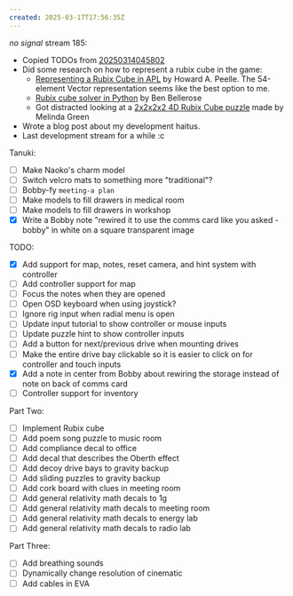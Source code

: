 ```yaml
---
created: 2025-03-17T17:56:35Z
---
```


_no signal_ stream 185:
- Copied TODOs from [20250314045802](20250314045802.md)
- Did some research on how to represent a rubix cube in the game:
	- [Representing a Rubix Cube in APL](https://dl.acm.org/doi/10.1145/384283.801107) by Howard A. Peelle. The 54-element Vector representation seems like the best option to me.
	- [Rubix cube solver in Python](https://towardsdatascience.com/rubiks-cube-solver-96fa6c56fbe4/) by Ben Bellerose
	- Got distracted looking at a [2x2x2x2 4D Rubix Cube puzzle](https://superliminal.com/cube/2x2x2x2/) made by Melinda Green
- Wrote a blog post about my development haitus.
- Last development stream for a while :c

Tanuki:
- [ ] Make Naoko's charm model
- [ ] Switch velcro mats to something more "traditional"?
- [ ] Bobby-fy `meeting-a plan`
- [ ] Make models to fill drawers in medical room
- [ ] Make models to fill drawers in workshop
- [x] Write a Bobby note "rewired it to use the comms card like you asked -bobby" in white on a square transparent image

TODO:
- [x] Add support for map, notes, reset camera, and hint system with controller
- [ ] Add controller support for map
- [ ] Focus the notes when they are opened
- [ ] Open OSD keyboard when using joystick?
- [ ] Ignore rig input when radial menu is open
- [ ] Update input tutorial to show controller or mouse inputs
- [ ] Update puzzle hint to show controller inputs
- [ ] Add a button for next/previous drive when mounting drives
- [ ] Make the entire drive bay clickable so it is easier to click on for controller and touch inputs
- [x] Add a note in center from Bobby about rewiring the storage instead of note on back of comms card
- [ ] Controller support for inventory

Part Two:
- [ ] Implement Rubix cube
- [ ] Add poem song puzzle to music room
- [ ] Add compliance decal to office
- [ ] Add decal that describes the Oberth effect
- [ ] Add decoy drive bays to gravity backup
- [ ] Add sliding puzzles to gravity backup
- [ ] Add cork board with clues in meeting room
- [ ] Add general relativity math decals to 1g
- [ ] Add general relativity math decals to meeting room
- [ ] Add general relativity math decals to energy lab
- [ ] Add general relativity math decals to radio lab

Part Three:
- [ ] Add breathing sounds
- [ ] Dynamically change resolution of cinematic
- [ ] Add cables in EVA
